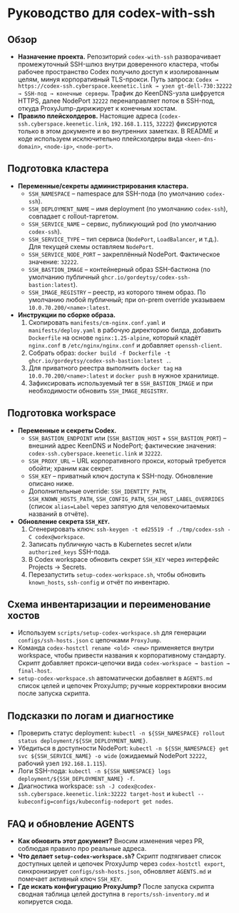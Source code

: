 # Руководство для codex-with-ssh

## Обзор
- **Назначение проекта.** Репозиторий `codex-with-ssh` разворачивает промежуточный SSH-шлюз внутри доверенного кластера, чтобы рабочее пространство Codex получило доступ к изолированным целям, минуя корпоративный TLS-прокси. Путь запроса: `Codex → https://codex-ssh.cyberspace.keenetic.link → узел gt-dell-730:32222 → SSH-под → конечные серверы`. Трафик до KeenDNS-узла шифруется HTTPS, далее NodePort `32222` перенаправляет поток в SSH-под, откуда ProxyJump-дирижирует к конечным хостам.
- **Правило плейсхолдеров.** Настоящие адреса (`codex-ssh.cyberspace.keenetic.link`, `192.168.1.115`, `32222`) фиксируются только в этом документе и во внутренних заметках. В README и коде используем исключительно плейсхолдеры вида `<keen-dns-domain>`, `<node-ip>`, `<node-port>`.

## Подготовка кластера
- **Переменные/секреты администрирования кластера.**
  - `SSH_NAMESPACE` – namespace для SSH-пода (по умолчанию `codex-ssh`).
  - `SSH_DEPLOYMENT_NAME` – имя deployment (по умолчанию `codex-ssh`), совпадает с rollout-таргетом.
  - `SSH_SERVICE_NAME` – сервис, публикующий pod (по умолчанию `codex-ssh`).
  - `SSH_SERVICE_TYPE` – тип сервиса (`NodePort`, `LoadBalancer`, и т.д.). Для текущей схемы оставляем `NodePort`.
  - `SSH_SERVICE_NODE_PORT` – закреплённый NodePort. Фактическое значение: `32222`.
  - `SSH_BASTION_IMAGE` – контейнерный образ SSH-бастиона (по умолчанию публичный `ghcr.io/gordeytsy/codex-ssh-bastion:latest`).
  - `SSH_IMAGE_REGISTRY` – реестр, из которого тянем образ. По умолчанию любой публичный; при on-prem override указываем `10.0.70.200/<name>:latest`.
- **Инструкции по сборке образа.**
  1. Скопировать `manifests/cm-nginx.conf.yaml` и `manifests/deploy.yaml` в рабочую директорию билда, добавить `Dockerfile` на основе `nginx:1.25-alpine`, который кладёт `nginx.conf` в `/etc/nginx/nginx.conf` и добавляет `openssh-client`.
  2. Собрать образ: `docker build -f Dockerfile -t ghcr.io/gordeytsy/codex-ssh-bastion:latest .`.
  3. Для приватного реестра выполнить `docker tag` на `10.0.70.200/<name>:latest` и `docker push` в нужное хранилище.
  4. Зафиксировать используемый тег в `SSH_BASTION_IMAGE` и при необходимости обновить `SSH_IMAGE_REGISTRY`.

## Подготовка workspace
- **Переменные и секреты Codex.**
  - `SSH_BASTION_ENDPOINT` или (`SSH_BASTION_HOST` + `SSH_BASTION_PORT`) – внешний адрес KeenDNS и NodePort; фактические значения: `codex-ssh.cyberspace.keenetic.link` и `32222`.
  - `SSH_PROXY_URL` – URL корпоративного прокси, который требуется обойти; храним как секрет.
  - `SSH_KEY` – приватный ключ доступа к SSH-поду. Обновление описано ниже.
  - Дополнительные override: `SSH_IDENTITY_PATH`, `SSH_KNOWN_HOSTS_PATH`, `SSH_CONFIG_PATH`, `SSH_HOST_LABEL_OVERRIDES` (список `alias=Label` через запятую для человекочитаемых названий в отчёте).
- **Обновление секрета `SSH_KEY`.**
  1. Сгенерировать ключ: `ssh-keygen -t ed25519 -f ./tmp/codex-ssh -C codex@workspace`.
  2. Записать публичную часть в Kubernetes secret и/или `authorized_keys` SSH-пода.
  3. В Codex workspace обновить секрет `SSH_KEY` через интерфейс Projects → Secrets.
  4. Перезапустить `setup-codex-workspace.sh`, чтобы обновить `known_hosts`, `ssh-config` и отчёт по инвентарю.

## Схема инвентаризации и переименование хостов
- Используем `scripts/setup-codex-workspace.sh` для генерации `configs/ssh-hosts.json` с цепочками `ProxyJump`.
- Команда `codex-hostctl rename <old> <new>` применяется внутри workspace, чтобы привести названия к корпоративному стандарту. Скрипт добавляет прокси-цепочки вида `codex-workspace → bastion → final-host`.
- `setup-codex-workspace.sh` автоматически добавляет в `AGENTS.md` список целей и цепочек ProxyJump; ручные корректировки вносим после запуска скрипта.

## Подсказки по логам и диагностике
- Проверить статус deployment: `kubectl -n ${SSH_NAMESPACE} rollout status deployment/${SSH_DEPLOYMENT_NAME}`.
- Убедиться в доступности NodePort: `kubectl -n ${SSH_NAMESPACE} get svc ${SSH_SERVICE_NAME} -o wide` (ожидаемый NodePort `32222`, рабочий узел `192.168.1.115`).
- Логи SSH-пода: `kubectl -n ${SSH_NAMESPACE} logs deployment/${SSH_DEPLOYMENT_NAME} -f`.
- Диагностика workspace: `ssh -J codex@codex-ssh.cyberspace.keenetic.link:32222 target-host` и `kubectl --kubeconfig=configs/kubeconfig-nodeport get nodes`.

## FAQ и обновление AGENTS
- **Как обновить этот документ?** Вносим изменения через PR, соблюдая правило про реальные адреса.
- **Что делает `setup-codex-workspace.sh`?** Скрипт подтягивает список доступных целей и цепочек ProxyJump через `codex-hostctl export`, синхронизирует `configs/ssh-hosts.json`, обновляет `AGENTS.md` и помечает активный ключ `SSH_KEY`.
- **Где искать конфигурацию ProxyJump?** После запуска скрипта сводная таблица целей доступна в `reports/ssh-inventory.md` и копируется сюда.
